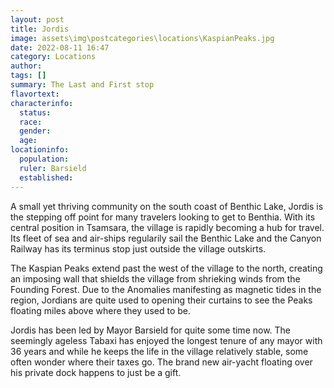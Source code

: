 ```yaml
---
layout: post
title: Jordis
image: assets\img\postcategories\locations\KaspianPeaks.jpg
date: 2022-08-11 16:47
category: Locations
author: 
tags: []
summary: The Last and First stop
flavortext: 
characterinfo:
  status: 
  race: 
  gender: 
  age: 
locationinfo:
  population: 
  ruler: Barsield
  established: 
---
```


A small yet thriving community on the south coast of Benthic Lake, Jordis is the stepping off point for many travelers looking to get to Benthia. With its central position in Tsamsara, the village is rapidly becoming a hub for travel. Its fleet of sea and air-ships regularily sail the Benthic Lake and the Canyon Railway has its terminus stop just outside the village outskirts.

The Kaspian Peaks extend past the west of the village to the north, creating an imposing wall that shields the village from shrieking winds from the Founding Forest. Due to the Anomalies manifesting as magnetic tides in the region, Jordians are quite used to opening their curtains to see the Peaks floating miles above where they used to be.

Jordis has been led by Mayor Barsield for quite some time now. The seemingly ageless Tabaxi has enjoyed the longest tenure of any mayor with 36 years and while he keeps the life in the village relatively stable, some often wonder where their taxes go. The brand new air-yacht floating over his private dock happens to just be a gift.